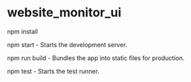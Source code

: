 # website_monitor_ui

  npm install

  npm start - Starts the development server.
    
  npm run build - Bundles the app into static files for production.

  npm test -   Starts the test runner.
